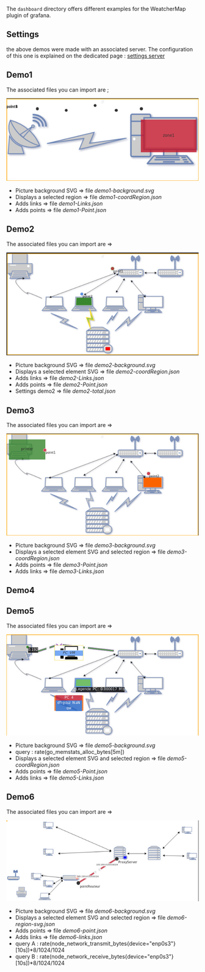 

The `dashboard` directory offers different examples for the WeatcherMap plugin of grafana.

## Settings

the above demos were made with an associated server. The configuration of this one is explained on the dedicated page : [settings server](../docs/annex/server.md)







  
  
## Demo1

The associated files you can import are ;

![demo1](../docs/screenshots/demo/demo1.jpg)

  - Picture background SVG => file *demo1-background.svg*        
  - Displays a selected region => file *demo1-coordRegion.json*      
  - Adds links => file *demo1-Links.json*            
  - Adds points => file *demo1-Point.json*            




## Demo2

The associated files you can import are =>

![demo2](../docs/screenshots/demo/demo2.jpg)

  - Picture background SVG => file *demo2-background.svg*        
  - Displays a selected element SVG => file *demo2-coordRegion.json*      
  - Adds links => file *demo2-Links.json*            
  - Adds points => file *demo2-Point.json*            
  - Settings demo2 => file *demo2-total.json*


  
    
## Demo3

The associated files you can import are =>

![demo3](../docs/screenshots/demo/demo3.jpg)

  - Picture background SVG => file *demo3-background.svg*        
  - Displays a selected element SVG and selected region => file *demo3-coordRegion.json*     
  - Adds points => file *demo3-Point.json*            
  - Adds links => file *demo3-Links.json*            

  
  
## Demo4



  
## Demo5

The associated files you can import are =>

![demo5](../docs/screenshots/demo/demo5.jpg)



  - Picture background SVG => file *demo5-background.svg*        
  - query : rate(go_memstats_alloc_bytes[5m])
  - Displays a selected element SVG and selected region => file *demo5-coordRegion.json*     
  - Adds points => file *demo5-Point.json*  
  - Adds links => file *demo5-Links.json* 
  


  
## Demo6

The associated files you can import are =>

![demo6](../docs/screenshots/demo/demo6.jpg)



  - Picture background SVG => file *demo6-background.svg*        
  - Displays a selected element SVG and selected region => file *demo6-region-svg.json*     
  - Adds points => file *demo6-point.json*  
  - Adds links => file *demo6-links.json* 
  - query A : rate(node_network_transmit_bytes{device="enp0s3"}[10s])*8/1024/1024
  - query B : rate(node_network_receive_bytes{device="enp0s3"}[10s])*8/1024/1024
  
